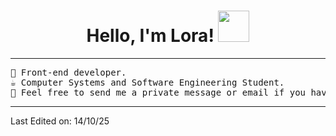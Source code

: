 <h1 align="center">
Hello, I'm Lora!
	<a href="https://github.com/Bouaskaoun" target="_self">
		<img src="https://cdna.artstation.com/p/assets/images/images/049/630/754/original/yuni_lamu-coffee-pixel-export.gif?1653345973" width="50">
	</a>
</h1>

<hr>
<pre>
🍵 Front-end developer.
☕ Computer Systems and Software Engineering Student.
🍜 Feel free to send me a private message or email if you have any questions, suggestions, or comments.
</pre>
<hr>
  
Last Edited on: 14/10/25
